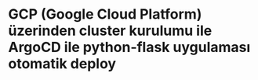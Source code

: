 # GCP (Google Cloud Platform) üzerinden cluster kurulumu ile ArgoCD ile  python-flask uygulaması  otomatik deploy


